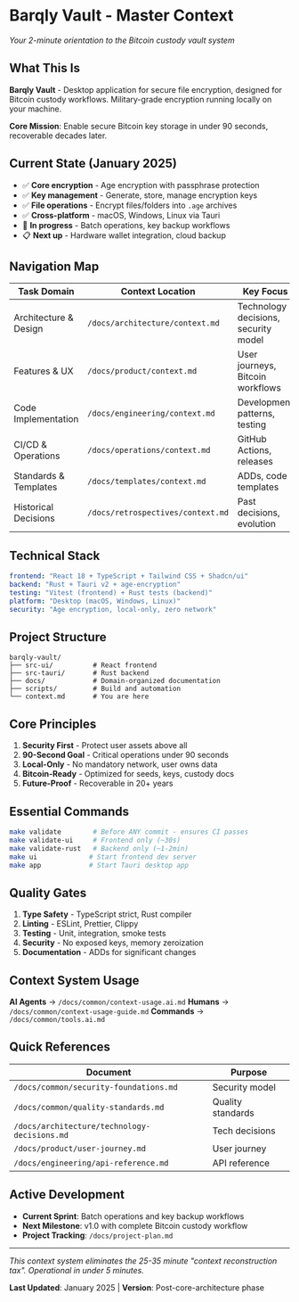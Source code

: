 # Barqly Vault - Master Context

*Your 2-minute orientation to the Bitcoin custody vault system*

## What This Is
**Barqly Vault** - Desktop application for secure file encryption, designed for Bitcoin custody workflows. Military-grade encryption running locally on your machine.

**Core Mission**: Enable secure Bitcoin key storage in under 90 seconds, recoverable decades later.

## Current State (January 2025)
- ✅ **Core encryption** - Age encryption with passphrase protection
- ✅ **Key management** - Generate, store, manage encryption keys
- ✅ **File operations** - Encrypt files/folders into `.age` archives
- ✅ **Cross-platform** - macOS, Windows, Linux via Tauri
- 🚧 **In progress** - Batch operations, key backup workflows
- 📋 **Next up** - Hardware wallet integration, cloud backup

## Navigation Map

| Task Domain | Context Location | Key Focus |
|------------|------------------|-----------|
| Architecture & Design | `/docs/architecture/context.md` | Technology decisions, security model |
| Features & UX | `/docs/product/context.md` | User journeys, Bitcoin workflows |
| Code Implementation | `/docs/engineering/context.md` | Development patterns, testing |
| CI/CD & Operations | `/docs/operations/context.md` | GitHub Actions, releases |
| Standards & Templates | `/docs/templates/context.md` | ADDs, code templates |
| Historical Decisions | `/docs/retrospectives/context.md` | Past decisions, evolution |

## Technical Stack
```yaml
frontend: "React 18 + TypeScript + Tailwind CSS + Shadcn/ui"
backend: "Rust + Tauri v2 + age-encryption"
testing: "Vitest (frontend) + Rust tests (backend)"
platform: "Desktop (macOS, Windows, Linux)"
security: "Age encryption, local-only, zero network"
```

## Project Structure
```
barqly-vault/
├── src-ui/          # React frontend
├── src-tauri/       # Rust backend
├── docs/            # Domain-organized documentation
├── scripts/         # Build and automation
└── context.md       # You are here
```

## Core Principles
1. **Security First** - Protect user assets above all
2. **90-Second Goal** - Critical operations under 90 seconds
3. **Local-Only** - No mandatory network, user owns data
4. **Bitcoin-Ready** - Optimized for seeds, keys, custody docs
5. **Future-Proof** - Recoverable in 20+ years

## Essential Commands
```bash
make validate        # Before ANY commit - ensures CI passes
make validate-ui     # Frontend only (~30s)
make validate-rust   # Backend only (~1-2min)
make ui             # Start frontend dev server
make app            # Start Tauri desktop app
```

## Quality Gates
1. **Type Safety** - TypeScript strict, Rust compiler
2. **Linting** - ESLint, Prettier, Clippy
3. **Testing** - Unit, integration, smoke tests
4. **Security** - No exposed keys, memory zeroization
5. **Documentation** - ADDs for significant changes

## Context System Usage

**AI Agents** → `/docs/common/context-usage.ai.md`
**Humans** → `/docs/common/context-usage-guide.md`
**Commands** → `/docs/common/tools.ai.md`

## Quick References

| Document | Purpose |
|----------|---------|
| `/docs/common/security-foundations.md` | Security model |
| `/docs/common/quality-standards.md` | Quality standards |
| `/docs/architecture/technology-decisions.md` | Tech decisions |
| `/docs/product/user-journey.md` | User journey |
| `/docs/engineering/api-reference.md` | API reference |

## Active Development
- **Current Sprint**: Batch operations and key backup workflows
- **Next Milestone**: v1.0 with complete Bitcoin custody workflow
- **Project Tracking**: `/docs/project-plan.md`

---

*This context system eliminates the 25-35 minute "context reconstruction tax". Operational in under 5 minutes.*

**Last Updated**: January 2025 | **Version**: Post-core-architecture phase